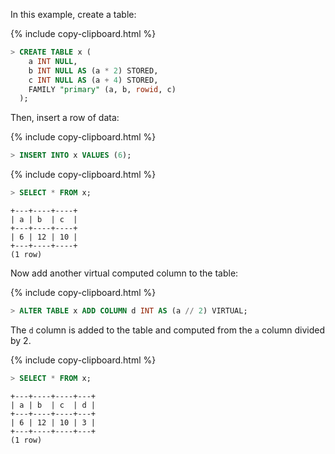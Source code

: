 In this example, create a table:

{%  include copy-clipboard.html %}
~~~ sql
> CREATE TABLE x (
    a INT NULL,
    b INT NULL AS (a * 2) STORED,
    c INT NULL AS (a + 4) STORED,
    FAMILY "primary" (a, b, rowid, c)
  );
~~~

Then, insert a row of data:

{%  include copy-clipboard.html %}
~~~ sql
> INSERT INTO x VALUES (6);
~~~

{%  include copy-clipboard.html %}
~~~ sql
> SELECT * FROM x;
~~~

~~~
+---+----+----+
| a | b  | c  |
+---+----+----+
| 6 | 12 | 10 |
+---+----+----+
(1 row)
~~~

Now add another virtual computed column to the table:

{%  include copy-clipboard.html %}
~~~ sql
> ALTER TABLE x ADD COLUMN d INT AS (a // 2) VIRTUAL;
~~~

The `d` column is added to the table and computed from the `a` column divided by 2.

{%  include copy-clipboard.html %}
~~~ sql
> SELECT * FROM x;
~~~

~~~
+---+----+----+---+
| a | b  | c  | d |
+---+----+----+---+
| 6 | 12 | 10 | 3 |
+---+----+----+---+
(1 row)
~~~
